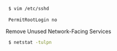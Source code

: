 
```bash
 $ vim /etc/sshd
 
 PermitRootLogin no
```

Remove Unused Network-Facing Services
```bash
 $ netstat -tulpn
```
